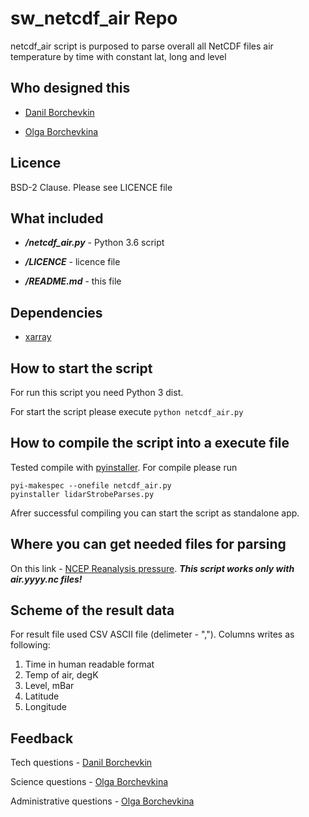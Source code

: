 # sw_netcdf_air Repo

netcdf_air script is purposed to parse overall all NetCDF files air temperature by time with constant lat, long and level

## Who designed this

* [Danil Borchevkin](http://github.com/DanilBorchevkin)

* [Olga Borchevkina](https://github.com/olgaborchevkina)

## Licence

BSD-2 Clause. Please see LICENCE file

## What included

* ***/netcdf_air.py*** - Python 3.6 script

* ***/LICENCE*** - licence file

* ***/README.md*** - this file

## Dependencies

* [xarray](http://xarray.pydata.org/en/stable/)

## How to start the script

For run this script you need Python 3 dist.

For start the script please execute ```python netcdf_air.py```

## How to compile the script into a execute file

Tested compile with [pyinstaller](http://www.pyinstaller.org). For compile please run 

```
pyi-makespec --onefile netcdf_air.py
pyinstaller lidarStrobeParses.py
```

Afrer successful compiling you can start the script as standalone app. 

## Where you can get needed files for parsing

On this link - [NCEP Reanalysis pressure](http://ftp.cdc.noaa.gov/Datasets/ncep.reanalysis/pressure/). ***This script works only with air.yyyy.nc files!***

## Scheme of the result data
For result file used CSV ASCII file (delimeter - ","). Columns writes as following:

1. Time in human readable format
2. Temp of air, degK
3. Level, mBar
4. Latitude
5. Longitude

## Feedback

Tech questions - [Danil Borchevkin](http://github.com/DanilBorchevkin)

Science questions - [Olga Borchevkina](https://github.com/olgaborchevkina)

Administrative questions - [Olga Borchevkina](https://github.com/olgaborchevkina)
